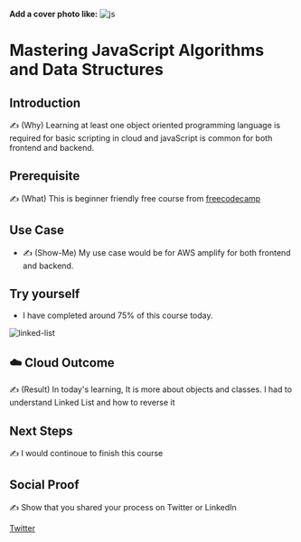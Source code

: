 **Add a cover photo like:**
![js](https://user-images.githubusercontent.com/16112411/154101914-db5a81d0-1d28-4165-b843-ed51709ef30b.png)
# Mastering JavaScript Algorithms and Data Structures

## Introduction

✍️ (Why) Learning at least one object oriented programming language is required for basic scripting in cloud and javaScript is common for both frontend and backend. 

## Prerequisite

✍️ (What) This is beginner friendly free course from [freecodecamp](https://www.freecodecamp.org/learn/javascript-algorithms-and-data-structures/)

## Use Case

- ✍️ (Show-Me) My use case would be for AWS amplify for both frontend and backend. 

## Try yourself
 - I have completed around 75% of this course today.

 ![linked-list](https://user-images.githubusercontent.com/16112411/154882398-ad14754f-bc49-4b4c-b5ad-6abcaad5f168.png)


## ☁️ Cloud Outcome

✍️ (Result) In today's learning, It is more about objects and classes. I had to understand Linked List and how to reverse it
## Next Steps

✍️ I would continoue to finish this course

## Social Proof

✍️ Show that you shared your process on Twitter or LinkedIn

[Twitter](https://twitter.com/Karanbalaji047/status/1495596287760158725)
